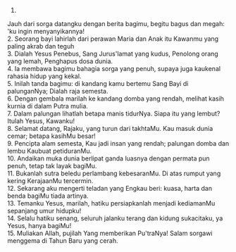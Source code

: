 1.
Jauh dari sorga datangku dengan berita bagimu,
begitu bagus dan megah: 'ku ingin menyanyikannya!
<br>
2.
Seorang bayi lahirlah dari perawan Maria
dan Anak itu Kawanmu yang paling akrab dan teguh
<br>
3.
Dialah Yesus Penebus, Sang Jurus'lamat yang kudus,
Penolong orang yang lemah, Penghapus dosa dunia.
<br>
4.
Ia membawa bagimu bahagia sorga yang penuh,
supaya juga kaukenal rahasia hidup yang kekal.
<br>
5.
Inilah tanda bagimu: di kandang kamu bertemu
Sang Bayi di palunganNya; Dialah raja semesta.
<br>
6.
Dengan gembala marilah ke kandang domba yang rendah,
melihat kasih kurnia di dalam Putra mulia.
<br>
7.
Dalam palungan lihatlah betapa manis tidurNya.
Siapa itu yang lembut? Itulah Yesus, Kawanku!
<br>
8.
Selamat datang, Rajaku, yang turun dari takhtaMu.
Kau masuk dunia cemar; betapa kasihMu besar!
<br>
9.
Pencipta alam semesta, Kau jadi insan yang rendah;
palungan domba dan lembu Kaubuat petiduranMu.
<br>
10.
Andaikan muka dunia berlipat ganda luasnya
dengan permata pun penuh, tetap tak layak bagiMu.
<br>
11.
Bukanlah sutra beledu perlambang kebesaranMu.
Di atas rumput yang kering KerajaanMu tercermin.
<br>
12.
Sekarang aku mengerti teladan yang Engkau beri:
kuasa, harta dan benda bagiMu tiada artinya.
<br>
13.
Temanku Yesus, marilah, hatiku persiapkanlah
menjadi kediamanMu sepanjang umur hidupku!
<br>
14.
Selalu hatiku senang, seluruh jalanku terang
dan kidung sukacitaku, ya Yesus, hanya bagiMu!
<br>
15.
Muliakan Allah, pujilah Yang memberikan Pu'traNya!
Salam sorgawi menggema di Tahun Baru yang cerah.